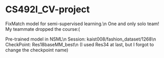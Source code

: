 # CS492I_CV-project
 FixMatch model for semi-supervised learning.\n
 One and only solo team! My teammate dropped the course:(

 Pre-trained model in NSML\n
 Session: kaist008/fashion_dataset/1268\n
 CheckPoint: Res18baseMM_best\n
 (I used Res34 at last, but I forgot to change the checkpoint name)